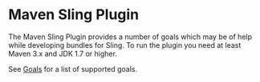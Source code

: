 Maven Sling Plugin
==================

The Maven Sling Plugin provides a number of goals which may be of help while developing bundles for Sling. To run the plugin you need at least Maven 3.x and JDK 1.7 or higher.

See [Goals](plugin-info.html) for a list of supported goals.

